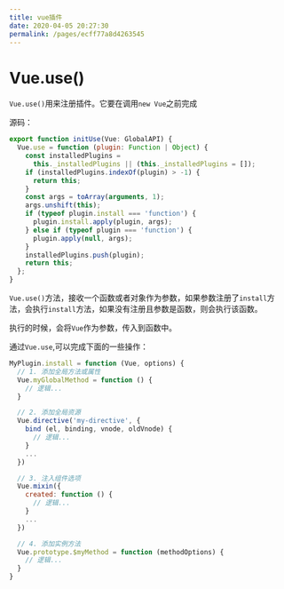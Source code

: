 ```yaml
---
title: vue插件
date: 2020-04-05 20:27:30
permalink: /pages/ecff77a8d4263545
---
```


# Vue.use()

`Vue.use()`用来注册插件。它要在调用`new Vue`之前完成

源码：

```js
export function initUse(Vue: GlobalAPI) {
  Vue.use = function (plugin: Function | Object) {
    const installedPlugins =
      this._installedPlugins || (this._installedPlugins = []);
    if (installedPlugins.indexOf(plugin) > -1) {
      return this;
    }
    const args = toArray(arguments, 1);
    args.unshift(this);
    if (typeof plugin.install === 'function') {
      plugin.install.apply(plugin, args);
    } else if (typeof plugin === 'function') {
      plugin.apply(null, args);
    }
    installedPlugins.push(plugin);
    return this;
  };
}
```

`Vue.use()`方法，接收一个函数或者对象作为参数，如果参数注册了`install`方法，会执行`install`方法，如果没有注册且参数是函数，则会执行该函数。

执行的时候，会将`Vue`作为参数，传入到函数中。

通过`Vue.use`,可以完成下面的一些操作：

```js
MyPlugin.install = function (Vue, options) {
  // 1. 添加全局方法或属性
  Vue.myGlobalMethod = function () {
    // 逻辑...
  }

  // 2. 添加全局资源
  Vue.directive('my-directive', {
    bind (el, binding, vnode, oldVnode) {
      // 逻辑...
    }
    ...
  })

  // 3. 注入组件选项
  Vue.mixin({
    created: function () {
      // 逻辑...
    }
    ...
  })

  // 4. 添加实例方法
  Vue.prototype.$myMethod = function (methodOptions) {
    // 逻辑...
  }
}
```
